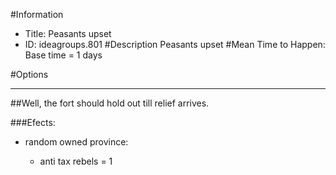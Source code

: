 #Information
 - Title: Peasants upset
 - ID: ideagroups.801
#Description
Peasants upset
#Mean Time to Happen:
Base time = 1 days

#Options

___
##Well, the fort should hold out till relief arrives.

###Efects:<ul><li>random owned province:</li><ul><li>anti tax rebels = 1</li></ul></ul>
